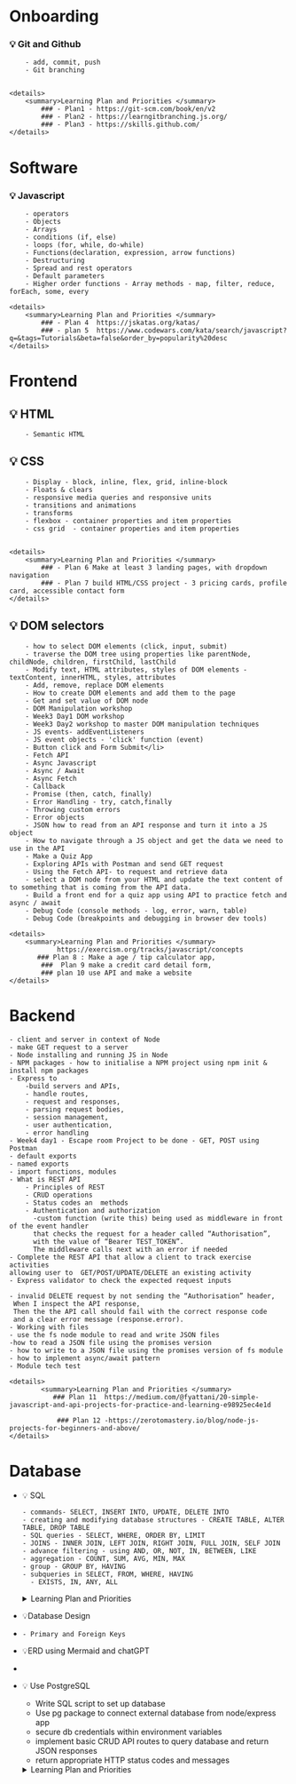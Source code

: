 # Onboarding
    
###  💡 Git and Github
        - add, commit, push
        - Git branching

        
    <details>
        <summary>Learning Plan and Priorities </summary>
            ### - Plan1 - https://git-scm.com/book/en/v2
            ### - Plan2 - https://learngitbranching.js.org/
            ### - Plan3 - https://skills.github.com/
    </details>


   

# Software
        
### 💡 Javascript 


        - operators
        - Objects
        - Arrays
        - conditions (if, else)
        - loops (for, while, do-while)
        - Functions(declaration, expression, arrow functions)
        - Destructuring
        - Spread and rest operators
        - Default parameters
        - Higher order functions - Array methods - map, filter, reduce, forEach, some, every

    <details>
        <summary>Learning Plan and Priorities </summary>
            ### - Plan 4  https://jskatas.org/katas/
            ### - plan 5  https://www.codewars.com/kata/search/javascript?q=&tags=Tutorials&beta=false&order_by=popularity%20desc
    </details>



# Frontend
    
 ## 💡 HTML 
        - Semantic HTML


## 💡 CSS
        - Display - block, inline, flex, grid, inline-block
        - Floats & clears
        - responsive media queries and responsive units
        - transitions and animations 
        - transforms
        - flexbox - container properties and item properties
        - css grid  - container properties and item properties


    <details>
        <summary>Learning Plan and Priorities </summary>
            ### - Plan 6 Make at least 3 landing pages, with dropdown navigation
            ### - Plan 7 build HTML/CSS project - 3 pricing cards, profile card, accessible contact form
    </details>


## 💡 DOM selectors

        - how to select DOM elements (click, input, submit)
        - traverse the DOM tree using properties like parentNode, childNode, children, firstChild, lastChild
        - Modify text, HTML attributes, styles of DOM elements - textContent, innerHTML, styles, attributes
        - Add, remove, replace DOM elements
        - How to create DOM elements and add them to the page
        - Get and set value of DOM node
        - DOM Manipulation workshop
        - Week3 Day1 DOM workshop
        - Week3 Day2 workshop to master DOM manipulation techniques
        - JS events- addEventListeners
        - JS event objects - 'click' function (event)
        - Button click and Form Submit</li>
        - Fetch API 
        - Async Javascript
        - Async / Await
        - Async Fetch
        - Callback 
        - Promise (then, catch, finally)
        - Error Handling - try, catch,finally
        - Throwing custom errors
        - Error objects
        - JSON how to read from an API response and turn it into a JS object
        - How to navigate through a JS object and get the data we need to use in the API
        - Make a Quiz App
        - Exploring APIs with Postman and send GET request
        - Using the Fetch API- to request and retrieve data
        - select a DOM node from your HTML and update the text content of  to something that is coming from the API data.
        - Build a front end for a quiz app using API to practice fetch and async / await
        - Debug Code (console methods - log, error, warn, table)
        - Debug Code (breakpoints and debugging in browser dev tools)

    <details>
        <summary>Learning Plan and Priorities </summary>    
                https://exercism.org/tracks/javascript/concepts 
           ### Plan 8 : Make a age / tip calculator app,
            ###  Plan 9 make a credit card detail form,              
            ### plan 10 use API and make a website
    </details>


# Backend

    - client and server in context of Node
    - make GET request to a server
    - Node installing and running JS in Node
    - NPM packages - how to initialise a NPM project using npm init & install npm packages
    - Express to
        -build servers and APIs, 
        - handle routes, 
        - request and responses,
        - parsing request bodies, 
        - session management, 
        - user authentication, 
        - error handling
    - Week4 day1 - Escape room Project to be done - GET, POST using Postman
    - default exports
    - named exports
    - import functions, modules
    - What is REST API
        - Principles of REST
        - CRUD operations
        - Status codes an  methods
        - Authentication and authorization
          -custom function (write this) being used as middleware in front of the event handler 
          that checks the request for a header called “Authorisation”, 
          with the value of “Bearer TEST_TOKEN”. 
          The middleware calls next with an error if needed
    - Complete the REST API that allow a client to track exercise activities 
    allowing user to  GET/POST/UPDATE/DELETE an existing activity
    - Express validator to check the expected request inputs
    
    - invalid DELETE request by not sending the “Authorisation” header,
     When I inspect the API response, 
     Then the the API call should fail with the correct response code 
     and a clear error message (response.error).
    - Working with files
    - use the fs node module to read and write JSON files
    -how to read a JSON file using the promises version 
    - how to write to a JSON file using the promises version of fs module
    - how to implement async/await pattern
    - Module tech test

    <details>
            <summary>Learning Plan and Priorities </summary>  
               ### Plan 11  https://medium.com/@fyattani/20-simple-javascript-and-api-projects-for-practice-and-learning-e98925ec4e1d

                ### Plan 12 -https://zerotomastery.io/blog/node-js-projects-for-beginners-and-above/
    </details>
    
    

# Database
   
- 💡 SQL

  
      - commands- SELECT, INSERT INTO, UPDATE, DELETE INTO
      - creating and modifying database structures - CREATE TABLE, ALTER TABLE, DROP TABLE
      - SQL queries - SELECT, WHERE, ORDER BY, LIMIT
      - JOINS - INNER JOIN, LEFT JOIN, RIGHT JOIN, FULL JOIN, SELF JOIN
      - advance filtering - using AND, OR, NOT, IN, BETWEEN, LIKE
      - aggregation - COUNT, SUM, AVG, MIN, MAX
      - group - GROUP BY, HAVING
      - subqueries in SELECT, FROM, WHERE, HAVING
        - EXISTS, IN, ANY, ALL

     <details>
            <summary>Learning Plan and Priorities </summary>  
                ### - Plan 13 -  https://www.upgrad.com/blog/sql-project-ideas-topics-for-beginners/ 
    </details>

     
   
-  💡Database Design
-  
      - Primary and Foreign Keys
           
-  💡ERD using Mermaid and chatGPT
- 
    
- 💡 Use PostgreSQL
  
    - Write SQL script  to set up database
    - Use pg package  to connect external database from node/express app
    - secure db credentials within environment variables
    - implement basic CRUD API routes to query database and return JSON responses
    - return appropriate HTTP status codes and messages

    <details>
        <summary>Learning Plan and Priorities </summary>  
            ### - Plan 14 - https://roadmap.sh/backend/project-ideas
            ### - Plan 15 https://www.youtube.com/watch?v=RQcsksmMYTE&t=69s
            ### - Plan 16 complete weekly module tech tests
    </details>
